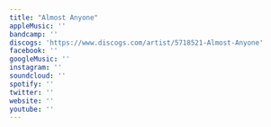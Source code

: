 ```yaml
---
title: "Almost Anyone"
appleMusic: ''
bandcamp: ''
discogs: 'https://www.discogs.com/artist/5718521-Almost-Anyone'
facebook: ''
googleMusic: ''
instagram: ''
soundcloud: ''
spotify: ''
twitter: ''
website: ''
youtube: ''
---
```

